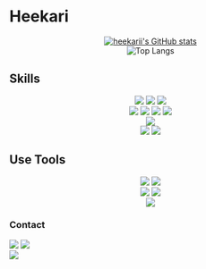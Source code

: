 # Heekari

<div align = center>
  
[![heekarii's GitHub stats](https://github-readme-stats.vercel.app/api?username=heekarii&theme=tokyonight)](https://github.com/heekarii)  
![Top Langs](https://github-readme-stats.vercel.app/api/top-langs/?username=heekarii&layout=compact&theme=tokyonight)
</div>

<!--
![guejukmejeok's GitHub stats](https://github-readme-stats.vercel.app/api?username=guejukmejeok&show_icons=true&theme=tokyonight)
![Top Langs](https://github-readme-stats.vercel.app/api/top-langs/?username=guejukmejeok&layout=compact&theme=tokyonight)
-->


## Skills
<div align = center>
  <img src="https://img.shields.io/badge/python-3776AB?style=for-the-badge&logo=python&logoColor=white">
  <img src="https://img.shields.io/badge/C-A8B9CC?style=for-the-badge&logo=c&logoColor=white">
  <img src="https://img.shields.io/badge/C%23-512BD4?style=for-the-badge&logo=c%23&logoColor=white">
  <br>
  <img src="https://img.shields.io/badge/html5-E34F26?style=for-the-badge&logo=html5&logoColor=white">
  <img src="https://img.shields.io/badge/css3-1572B6?style=for-the-badge&logo=css3&logoColor=white">
  <img src="https://img.shields.io/badge/javascript-F7DF1E?style=for-the-badge&logo=javascript&logoColor=black">
  <img src="https://img.shields.io/badge/react-61DAFB?style=for-the-badge&logo=react&logoColor=black">
  <br>
  <img src="https://img.shields.io/badge/Unity-000000?style=for-the-badge&logo=Unity&logoColor=white">
  <br>
  <img src="https://img.shields.io/badge/github-181717?style=for-the-badge&logo=github&logoColor=white">
  <img src="https://img.shields.io/badge/git-F05032?style=for-the-badge&logo=git&logoColor=white">
</div>

## Use Tools
<div align = center>
  <img src="https://img.shields.io/badge/Visual Studio-5C2D91?style=for-the-badge&logo=visualstudio&logoColor=white">
  <img src="https://img.shields.io/badge/vs code-007ACC?style=for-the-badge&logo=vscode&logoColor=white"><br>
  <img src="https://img.shields.io/badge/Rider-000000?style=for-the-badge&logo=rider&logoColor=white">
  <img src="https://img.shields.io/badge/Pycharm-000000?style=for-the-badge&logo=pycharm&logoColor=white"><br>
  <img src="https://img.shields.io/badge/Figma-F24E1E?style=for-the-badge&logo=Figma&logoColor=white">
</div>

### Contact
<div>
  <img src="https://img.shields.io/badge/hantecude123@gmail.com-EA4335?style=for-the-badge&logo=gmail&logoColor=white">
  <img src="https://img.shields.io/badge/qazwdf11@sju.ac.kr-EA4335?style=for-the-badge&logo=gmail&logoColor=white"><br>
  <img src="https://img.shields.io/badge/heekari-5865F2?style=for-the-badge&logo=discord&logoColor=white">
</div>


<!---
guejukmejeok/guejukmejeok is a ✨ special ✨ repository because its `README.md` (this file) appears on your GitHub profile.
You can click the Preview link to take a look at your changes.
--->
